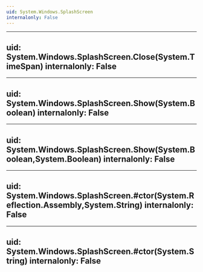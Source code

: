 ```yaml
---
uid: System.Windows.SplashScreen
internalonly: False
---
```


---
uid: System.Windows.SplashScreen.Close(System.TimeSpan)
internalonly: False
---

---
uid: System.Windows.SplashScreen.Show(System.Boolean)
internalonly: False
---

---
uid: System.Windows.SplashScreen.Show(System.Boolean,System.Boolean)
internalonly: False
---

---
uid: System.Windows.SplashScreen.#ctor(System.Reflection.Assembly,System.String)
internalonly: False
---

---
uid: System.Windows.SplashScreen.#ctor(System.String)
internalonly: False
---
